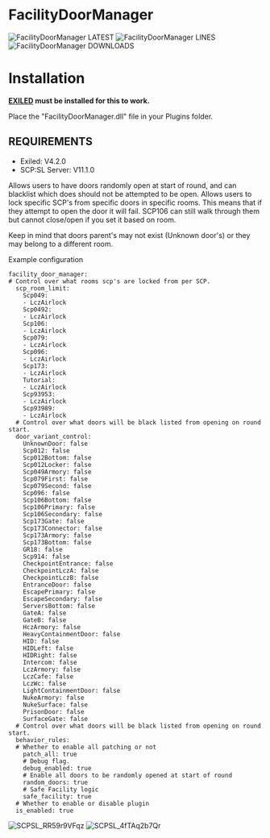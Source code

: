 # FacilityDoorManager


![FacilityDoorManager LATEST](https://img.shields.io/github/v/release/Undid-Iridium/FacilityDoorManager?include_prereleases&style=flat-square)
![FacilityDoorManager LINES](https://img.shields.io/tokei/lines/github/Undid-Iridium/FacilityDoorManager)
![FacilityDoorManager DOWNLOADS](https://img.shields.io/github/downloads/Undid-Iridium/FacilityDoorManager/total?style=flat-square)


# Installation

**[EXILED](https://github.com/galaxy119/EXILED) must be installed for this to work.**

Place the "FacilityDoorManager.dll" file in your Plugins folder.


## REQUIREMENTS
* Exiled: V4.2.0
* SCP:SL Server: V11.1.0


Allows users to have doors randomly open at start of round, and can blacklist which does should not be attempted to be open.
Allows users to lock specific SCP's from specific doors in specific rooms. This means that if they attempt to open the door it will fail. SCP106 can still walk through them but cannot close/open if you set it based on room.

Keep in mind that doors parent's may not exist (Unknown door's) or they may belong to a different room.

Example configuration 
```
facility_door_manager:
# Control over what rooms scp's are locked from per SCP.
  scp_room_limit:
    Scp049:
    - LczAirlock
    Scp0492:
    - LczAirlock
    Scp106:
    - LczAirlock
    Scp079:
    - LczAirlock
    Scp096:
    - LczAirlock
    Scp173:
    - LczAirlock
    Tutorial:
    - LczAirlock
    Scp93953:
    - LczAirlock
    Scp93989:
    - LczAirlock
  # Control over what doors will be black listed from opening on round start.
  door_variant_control:
    UnknownDoor: false
    Scp012: false
    Scp012Bottom: false
    Scp012Locker: false
    Scp049Armory: false
    Scp079First: false
    Scp079Second: false
    Scp096: false
    Scp106Bottom: false
    Scp106Primary: false
    Scp106Secondary: false
    Scp173Gate: false
    Scp173Connector: false
    Scp173Armory: false
    Scp173Bottom: false
    GR18: false
    Scp914: false
    CheckpointEntrance: false
    CheckpointLczA: false
    CheckpointLczB: false
    EntranceDoor: false
    EscapePrimary: false
    EscapeSecondary: false
    ServersBottom: false
    GateA: false
    GateB: false
    HczArmory: false
    HeavyContainmentDoor: false
    HID: false
    HIDLeft: false
    HIDRight: false
    Intercom: false
    LczArmory: false
    LczCafe: false
    LczWc: false
    LightContainmentDoor: false
    NukeArmory: false
    NukeSurface: false
    PrisonDoor: false
    SurfaceGate: false
  # Control over what doors will be black listed from opening on round start.
  behavior_rules:
  # Whether to enable all patching or not
    patch_all: true
    # Debug flag.
    debug_enabled: true
    # Enable all doors to be randomly opened at start of round
    random_doors: true
    # Safe Facility logic
    safe_facility: true
  # Whether to enable or disable plugin
  is_enabled: true
```

![SCPSL_RR59r9VFqz](https://user-images.githubusercontent.com/24619207/148615127-98bfcd42-e962-43c1-95ae-7007afa8bd10.png)
![SCPSL_4fTAq2b7Qr](https://user-images.githubusercontent.com/24619207/148615132-dd08fd0c-0849-4aa5-b086-df8884d24870.png)
